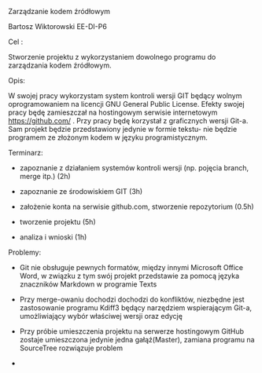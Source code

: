 Zarządzanie kodem źródłowym



Bartosz Wiktorowski EE-DI-P6



Cel :

Stworzenie projektu z wykorzystaniem dowolnego programu do zarządzania kodem
źródłowym.

Opis:

W swojej pracy wykorzystam system kontroli wersji GIT będący wolnym
oprogramowaniem na licencji GNU General Public License. Efekty swojej pracy będę
zamieszczał  na hostingowym serwisie internetowym  https://github.com/ . Przy
pracy będę korzystał z graficznych wersji Git-a. Sam projekt będzie
przedstawiony jedynie w formie tekstu- nie będzie programem ze złożonym kodem w
języku programistycznym.



Terminarz:

-   zapoznanie z działaniem systemów kontroli wersji (np. pojęcia branch, merge
    itp.) (2h)

-   zapoznanie ze środowiskiem GIT (3h)

-   założenie konta na serwisie github.com, stworzenie repozytorium (0.5h)

-   tworzenie projektu (5h)

-   analiza i wnioski (1h)



Problemy:

-   Git nie obsługuje pewnych formatów, między innymi Microsoft Office Word, w
    związku z tym swój projekt przedstawie za pomocą języka znaczników Markdown
    w programie Texts

-   Przy merge-owaniu dochodzi dochodzi do konfliktów, niezbędne jest
    zastosowanie programu Kdiff3 będący narzędziem wspierającym Git-a,
    umożliwiający wybór właściwej wersji oraz edycję

-   Przy próbie umieszczenia projektu na serwerze hostingowym GitHub zostaje
    umieszczona jedynie jedna gałąź(Master), zamiana programu na SourceTree
    rozwiązuje problem

-   
